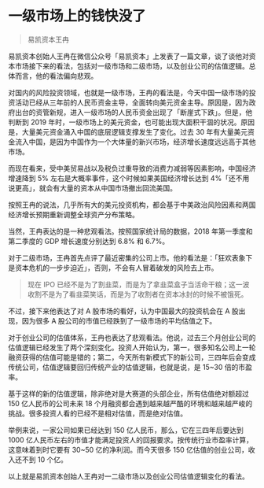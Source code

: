 # 一级市场上的钱快没了

> 易凯资本王冉

易凯资本创始人王冉在微信公众号「易凯资本」上发表了一篇文章，谈了谈他对资本市场接下来的看法，包括对一级市场和二级市场，以及创业公司的估值逻辑。总体而言，他的看法偏向悲观。

对国内的风险投资领域，也就是一级市场，王冉的看法是，今天中国一级市场的投资活动已经从三年前的人民币资金主导，全面转向美元资金主导。原因是，因为政府出台的资管新规，进入一级市场的人民币资金出现了「断崖式下跌」。但是，他判断到 2019 年时，一级市场上的美元资金，也可能出现大面积干涸的状况。原因是，大量美元资金涌入中国的底层逻辑支撑发生了变化。过去 30 年有大量美元资金流入中国，是因为中国作为一个大体量的新兴市场，经济增长速度远远高于其他市场。

而现在看来，受中美贸易战以及税负过重导致的消费力减弱等因素影响，中国经济增速降到 5% 左右是大概率事件，这个时候如果美国经济增长达到 4%「还不用说更高」，就会有大量的资本从中国市场撤出回流美国。

按照王冉的说法，几乎所有大的美元投资机构，都会基于中美政治风险因素和两国经济增长预期重新调整全球资产分布策略。

当然，王冉表达的是一种悲观看法。按照国家统计局的数据，2018 年第一季度和第二季度的 GDP 增长速度分别达到 6.8% 和 6.7%。

对于二级市场，王冉首先点评了最近密集的公司上市。他的看法是：「狂欢表象下是资本危机的一步步迫近」，否则，不会有人冒着破发的风险去上市。

> 现在 IPO 已经不是为了割韭菜，而是为了拿韭菜盒子当活命干粮；这一波收割不是为了看韭菜笑话，而是为了收割者在资本冰封的时候不被饿死。

不过，接下来他表达了对 A 股市场的看好，认为中国最大的投资机会在 A 股出现，因为很多 A 股公司的市值已经跌到了一级市场的平均估值之下。

对于创业公司的估值体系，王冉也表达了悲观看法。他说，过去三个月创业公司的估值逻辑已经发生了两个深刻变化。投资人开始认为，第一，很多知名公司上一轮融资获得的估值可能是错的；第二，今天所有新模式下的新公司，三四年后会变成传统公司，估值逻辑要回归传统产业的估值逻辑，也就是说，是 15~30 倍的市盈率。

基于这样的新的估值逻辑，除非绝对是大赛道的头部企业，所有估值绝对额超过 150 亿人民币的公司未来 18 个月融资都会遇到越来越严酷的环境和越来越严峻的挑战。很多投资人看的已经不是相对估值，而是绝对估值。

举例来说，一家公司如果已经达到 150 亿人民币，那么，它在三四年后要达到 1000 亿人民币左右的市值才能满足投资人的回报要求。按传统行业市盈率计算，这意味着到时它要有 30~50 亿的净利润。而今天很多 150 亿估值的创业公司，收入还不到 10 个亿。

以上就是易凯资本创始人王冉对一二级市场以及创业公司估值逻辑变化的看法。